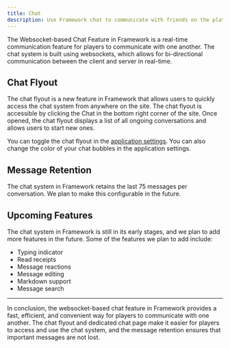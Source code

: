 ```yaml
---
title: Chat
description: Use Framework chat to communicate with friends on the platform, and empower communication and collaboration.
---
```


The Websocket-based Chat Feature in Framework is a real-time communication feature for players to communicate with one another. The chat system is built using websockets, which allows for bi-directional communication between the client and server in real-time.

## Chat Flyout

The chat flyout is a new feature in Framework that allows users to quickly access the chat system from anywhere on the site. The chat flyout is accessible by clicking the Chat in the bottom right corner of the site. Once opened, the chat flyout displays a list of all ongoing conversations and allows users to start new ones.

You can toggle the chat flyout in the [application settings](https://framework.solarius.me/settings/application). You can also change the color of your chat bubbles in the application settings.

## Message Retention

The chat system in Framework retains the last 75 messages per conversation. We plan to make this configurable in the future.

## Upcoming Features

The chat system in Framework is still in its early stages, and we plan to add more features in the future. Some of the features we plan to add include:

- Typing indicator
- Read receipts
- Message reactions
- Message editing
- Markdown support
- Message search

---

In conclusion, the websocket-based chat feature in Framework provides a fast, efficient, and convenient way for players to communicate with one another. The chat flyout and dedicated chat page make it easier for players to access and use the chat system, and the message retention ensures that important messages are not lost.
